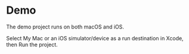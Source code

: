 # Demo

The demo project runs on both macOS and iOS.

Select My Mac or an iOS simulator/device as a run destination in Xcode, then Run the project.
